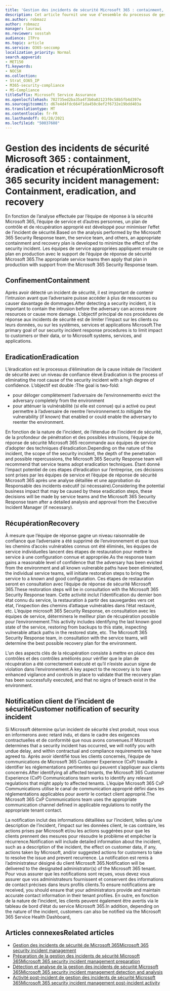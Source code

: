 ```yaml
---
title: 'Gestion des incidents de sécurité Microsoft 365 : containment, éradication et récupération'
description: Cet article fournit une vue d’ensemble du processus de gestion des incidents de sécurité, d’éradication et de récupération dans Microsoft 365.
ms.author: robmazz
author: robmazz
manager: laurawi
ms.reviewer: sosstah
audience: ITPro
ms.topic: article
ms.service: O365-seccomp
localization_priority: Normal
search.appverid:
- MET150
f1.keywords:
- NOCSH
ms.collection:
- Strat_O365_IP
- M365-security-compliance
- MS-Compliance
titleSuffix: Microsoft Service Assurance
ms.openlocfilehash: 702735ed2ba35a4f3b0a02123f0c58b5fb4d397e
ms.sourcegitcommit: d67e4d4fdc664f1da450c8ef2f6732e19bdd403a
ms.translationtype: MT
ms.contentlocale: fr-FR
ms.lasthandoff: 01/28/2021
ms.locfileid: "50037608"
---
```

# <a name="microsoft-365-security-incident-management-containment-eradication-and-recovery"></a><span data-ttu-id="11ac1-103">Gestion des incidents de sécurité Microsoft 365 : containment, éradication et récupération</span><span class="sxs-lookup"><span data-stu-id="11ac1-103">Microsoft 365 security incident management: Containment, eradication, and recovery</span></span>

<span data-ttu-id="11ac1-104">En fonction de l’analyse effectuée par l’équipe de réponse à la sécurité Microsoft 365, l’équipe de service et d’autres personnes, un plan de contrôle et de récupération approprié est développé pour minimiser l’effet de l’incident de sécurité.</span><span class="sxs-lookup"><span data-stu-id="11ac1-104">Based on the analysis performed by the Microsoft 365 Security Response team, the service team, and others, an appropriate containment and recovery plan is developed to minimize the effect of the security incident.</span></span> <span data-ttu-id="11ac1-105">Les équipes de service appropriées appliquent ensuite ce plan en production avec le support de l’équipe de réponse de sécurité Microsoft 365.</span><span class="sxs-lookup"><span data-stu-id="11ac1-105">The appropriate service teams then apply that plan in production with support from the Microsoft 365 Security Response team.</span></span>

## <a name="containment"></a><span data-ttu-id="11ac1-106">Confinement</span><span class="sxs-lookup"><span data-stu-id="11ac1-106">Containment</span></span>

<span data-ttu-id="11ac1-107">Après avoir détecté un incident de sécurité, il est important de contenir l’intrusion avant que l’adversaire puisse accéder à plus de ressources ou causer davantage de dommages.</span><span class="sxs-lookup"><span data-stu-id="11ac1-107">After detecting a security incident, it is important to contain the intrusion before the adversary can access more resources or cause more damage.</span></span> <span data-ttu-id="11ac1-108">L’objectif principal de nos procédures de réponse aux incidents de sécurité est de limiter l’impact sur les clients ou leurs données, ou sur les systèmes, services et applications Microsoft.</span><span class="sxs-lookup"><span data-stu-id="11ac1-108">The primary goal of our security incident response procedures is to limit impact to customers or their data, or to Microsoft systems, services, and applications.</span></span>

## <a name="eradication"></a><span data-ttu-id="11ac1-109">Eradication</span><span class="sxs-lookup"><span data-stu-id="11ac1-109">Eradication</span></span>

<span data-ttu-id="11ac1-110">L’éradication est le processus d’élimination de la cause initiale de l’incident de sécurité avec un niveau de confiance élevé.</span><span class="sxs-lookup"><span data-stu-id="11ac1-110">Eradication is the process of eliminating the root cause of the security incident with a high degree of confidence.</span></span> <span data-ttu-id="11ac1-111">L’objectif est double :</span><span class="sxs-lookup"><span data-stu-id="11ac1-111">The goal is two-fold:</span></span>

- <span data-ttu-id="11ac1-112">pour déloger complètement l’adversaire de l’environnement</span><span class="sxs-lookup"><span data-stu-id="11ac1-112">to evict the adversary completely from the environment</span></span>
- <span data-ttu-id="11ac1-113">pour atténuer la vulnérabilité (si elle est connue) qui a activé ou peut permettre à l’adversaire de reentre l’environnement.</span><span class="sxs-lookup"><span data-stu-id="11ac1-113">to mitigate the vulnerability (if known) that enabled or could enable the adversary to reenter the environment.</span></span>

<span data-ttu-id="11ac1-114">En fonction de la nature de l’incident, de l’étendue de l’incident de sécurité, de la profondeur de pénétration et des possibles intrusions, l’équipe de réponse de sécurité Microsoft 365 recommande aux équipes de service d’adopter des techniques d’éradication.</span><span class="sxs-lookup"><span data-stu-id="11ac1-114">Depending on the nature of the incident, the scope of the security incident, the depth of the penetration and possible repercussions, the Microsoft 365 Security Response team will recommend that service teams adopt eradication techniques.</span></span> <span data-ttu-id="11ac1-115">Étant donné l’impact potentiel de ces étapes d’éradication sur l’entreprise, ces décisions sont prises par les équipes de service et l’équipe de réponse de sécurité Microsoft 365 après une analyse détaillée et une approbation du Responsable des incidents exécutif (si nécessaire).</span><span class="sxs-lookup"><span data-stu-id="11ac1-115">Considering the potential business impact that may be caused by these eradication steps, these decisions will be made by service teams and the Microsoft 365 Security Response team after a detailed analysis and approval from the Executive Incident Manager (if necessary).</span></span>

## <a name="recovery"></a><span data-ttu-id="11ac1-116">Récupération</span><span class="sxs-lookup"><span data-stu-id="11ac1-116">Recovery</span></span>

<span data-ttu-id="11ac1-117">À mesure que l’équipe de réponse gagne un niveau raisonnable de confiance que l’adversaire a été supprimé de l’environnement et que tous les chemins d’accès vulnérables connus ont été éliminés, les équipes de service individuelles lancent des étapes de restauration pour mettre le service à une configuration connue et appropriée.</span><span class="sxs-lookup"><span data-stu-id="11ac1-117">As the response team gains a reasonable level of confidence that the adversary has been evicted from the environment and all known vulnerable paths have been eliminated, the individual service teams, will initiate restoration steps to bring the service to a known and good configuration.</span></span> <span data-ttu-id="11ac1-118">Ces étapes de restauration seront en consultation avec l’équipe de réponse de sécurité Microsoft 365.</span><span class="sxs-lookup"><span data-stu-id="11ac1-118">These restoration steps will be in consultation with the Microsoft 365 Security Response team.</span></span> <span data-ttu-id="11ac1-119">Cette activité inclut l’identification du dernier bon état connu du service, la restauration à partir des sauvegardes vers cet état, l’inspection des chemins d’attaque vulnérables dans l’état restauré, etc. L’équipe microsoft 365 Security Response, en consultation avec les équipes de service, déterminera le meilleur plan de récupération possible pour l’environnement.</span><span class="sxs-lookup"><span data-stu-id="11ac1-119">This activity includes identifying the last known good state of the service, restoring from backups to this state, inspecting vulnerable attack paths in the restored state, etc. The Microsoft 365 Security Response team, in consultation with the service teams, will determine the best possible recovery plan for the environment.</span></span>

<span data-ttu-id="11ac1-120">L’un des aspects clés de la récupération consiste à mettre en place des contrôles et des contrôles améliorés pour vérifier que le plan de récupération a été correctement exécuté et qu’il n’existe aucun signe de violation dans l’environnement.</span><span class="sxs-lookup"><span data-stu-id="11ac1-120">A key aspect to the recovery is to have enhanced vigilance and controls in place to validate that the recovery plan has been successfully executed, and that no signs of breach exist in the environment.</span></span>

## <a name="customer-notification-of-security-incident"></a><span data-ttu-id="11ac1-121">Notification client de l’incident de sécurité</span><span class="sxs-lookup"><span data-stu-id="11ac1-121">Customer notification of security incident</span></span>

<span data-ttu-id="11ac1-122">Si Microsoft détermine qu’un incident de sécurité s’est produit, nous vous en informerons avec retard indu, et dans le cadre des exigences contractuelles et de conformité que nous avons convenues.</span><span class="sxs-lookup"><span data-stu-id="11ac1-122">If Microsoft determines that a security incident has occurred, we will notify you with undue delay, and within contractual and compliance requirements we have agreed to.</span></span> <span data-ttu-id="11ac1-123">Après avoir identifié tous les clients concernés, l’équipe de communications de Microsoft 365 Customer Experience (CxP) travaille à identifier les réglementations pertinentes qui peuvent s’appliquer aux clients concernés.</span><span class="sxs-lookup"><span data-stu-id="11ac1-123">After identifying all affected tenants, the Microsoft 365 Customer Experience (CxP) Communications team works to identify any relevant regulations that might apply to affected tenants.</span></span> <span data-ttu-id="11ac1-124">L’équipe Microsoft 365 CxP Communications utilise le canal de communication approprié défini dans les réglementations applicables pour avertir le contact client approprié.</span><span class="sxs-lookup"><span data-stu-id="11ac1-124">The Microsoft 365 CxP Communications team uses the appropriate communication channel defined in applicable regulations to notify the appropriate tenant contact.</span></span>

<span data-ttu-id="11ac1-125">La notification inclut des informations détaillées sur l’incident, telles qu’une description de l’incident, l’impact sur les données client, le cas contraire, les actions prises par Microsoft et/ou les actions suggérées pour que les clients prennent des mesures pour résoudre le problème et empêcher la récurrence.</span><span class="sxs-lookup"><span data-stu-id="11ac1-125">Notification will include detailed information about the incident, such as a description of the incident, the effect on customer data, if any, actions taken by Microsoft, and/or suggested actions for customers to take to resolve the issue and prevent recurrence.</span></span> <span data-ttu-id="11ac1-126">La notification est remis à l’administrateur désigné du client Microsoft 365.</span><span class="sxs-lookup"><span data-stu-id="11ac1-126">Notification will be delivered to the designated administrator(s) of the Microsoft 365 tenant.</span></span> <span data-ttu-id="11ac1-127">Pour vous assurer que les notifications sont reçues, vous devez vous assurer que vos administrateurs fournissent et conservent des informations de contact précises dans leurs profils clients.</span><span class="sxs-lookup"><span data-stu-id="11ac1-127">To ensure notifications are received, you should ensure that your administrators provide and maintain accurate contact information in their tenant profiles.</span></span> <span data-ttu-id="11ac1-128">En outre, en fonction de la nature de l’incident, les clients peuvent[](http://status.yammer.com/) également être avertis via le tableau de bord d’état du service Microsoft 365.</span><span class="sxs-lookup"><span data-stu-id="11ac1-128">In addition, depending on the nature of the incident, customers can also be notified via the Microsoft 365 Service Health Dashboard[.](http://status.yammer.com/)</span></span>

## <a name="related-articles"></a><span data-ttu-id="11ac1-129">Articles connexes</span><span class="sxs-lookup"><span data-stu-id="11ac1-129">Related articles</span></span>

- [<span data-ttu-id="11ac1-130">Gestion des incidents de sécurité de Microsoft 365</span><span class="sxs-lookup"><span data-stu-id="11ac1-130">Microsoft 365 security incident management</span></span>](assurance-security-incident-management.md)
- [<span data-ttu-id="11ac1-131">Préparation de la gestion des incidents de sécurité Microsoft 365</span><span class="sxs-lookup"><span data-stu-id="11ac1-131">Microsoft 365 security incident management preparation</span></span>](assurance-sim-preparation.md)
- [<span data-ttu-id="11ac1-132">Détection et analyse de la gestion des incidents de sécurité Microsoft 365</span><span class="sxs-lookup"><span data-stu-id="11ac1-132">Microsoft 365 security incident management detection and analysis</span></span>](assurance-sim-detection-analysis.md)
- [<span data-ttu-id="11ac1-133">Activité post-incident de gestion des incidents de sécurité Microsoft 365</span><span class="sxs-lookup"><span data-stu-id="11ac1-133">Microsoft 365 security incident management post-incident activity</span></span>](assurance-sim-post-incident-activity.md)
